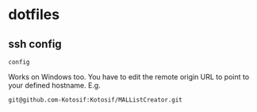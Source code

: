 # dotfiles

## ssh config
`config`

Works on Windows too. You have to edit the remote origin URL to point to your defined hostname. E.g.

`git@github.com-Kotosif:Kotosif/MALListCreator.git`